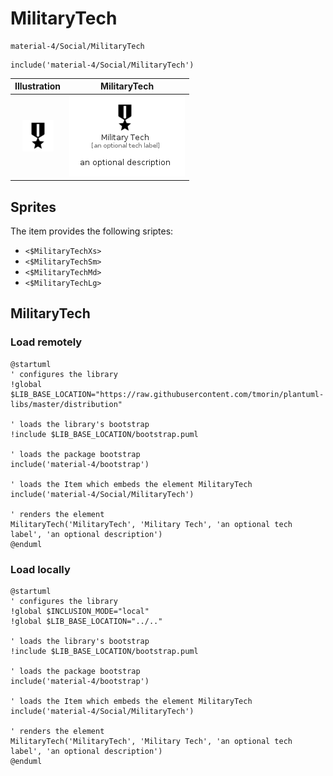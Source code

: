 # MilitaryTech


```text
material-4/Social/MilitaryTech
```

```text
include('material-4/Social/MilitaryTech')
```



| Illustration | MilitaryTech |
| :---: | :---: |
| ![illustration for Illustration](../../material-4/Social/MilitaryTech.png) | ![illustration for MilitaryTech](../../material-4/Social/MilitaryTech.Local.png) |



## Sprites
The item provides the following sriptes:

- `<$MilitaryTechXs>`
- `<$MilitaryTechSm>`
- `<$MilitaryTechMd>`
- `<$MilitaryTechLg>`





## MilitaryTech

### Load remotely
```plantuml
@startuml
' configures the library
!global $LIB_BASE_LOCATION="https://raw.githubusercontent.com/tmorin/plantuml-libs/master/distribution"

' loads the library's bootstrap
!include $LIB_BASE_LOCATION/bootstrap.puml

' loads the package bootstrap
include('material-4/bootstrap')

' loads the Item which embeds the element MilitaryTech
include('material-4/Social/MilitaryTech')

' renders the element
MilitaryTech('MilitaryTech', 'Military Tech', 'an optional tech label', 'an optional description')
@enduml
```

### Load locally
```plantuml
@startuml
' configures the library
!global $INCLUSION_MODE="local"
!global $LIB_BASE_LOCATION="../.."

' loads the library's bootstrap
!include $LIB_BASE_LOCATION/bootstrap.puml

' loads the package bootstrap
include('material-4/bootstrap')

' loads the Item which embeds the element MilitaryTech
include('material-4/Social/MilitaryTech')

' renders the element
MilitaryTech('MilitaryTech', 'Military Tech', 'an optional tech label', 'an optional description')
@enduml
```

